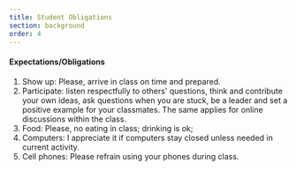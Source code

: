 ```yaml
---
title: Student Obligations
section: background
order: 4
---
```


#### Expectations/Obligations

1. Show up: Please, arrive in class on time and prepared. 
1. Participate: listen respectfully to others' questions, think and contribute your own ideas, ask questions when you are stuck, be a leader and set a positive example for your classmates. The same applies for online discussions within the class.
1. Food: Please, no eating in class; drinking is ok; 
1. Computers: I appreciate it if computers stay closed unless needed in current activity.
1. Cell phones: Please refrain using your phones during class.